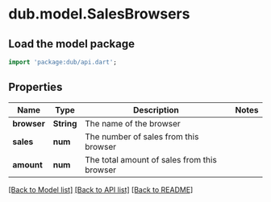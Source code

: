 # dub.model.SalesBrowsers

## Load the model package
```dart
import 'package:dub/api.dart';
```

## Properties
Name | Type | Description | Notes
------------ | ------------- | ------------- | -------------
**browser** | **String** | The name of the browser | 
**sales** | **num** | The number of sales from this browser | 
**amount** | **num** | The total amount of sales from this browser | 

[[Back to Model list]](../README.md#documentation-for-models) [[Back to API list]](../README.md#documentation-for-api-endpoints) [[Back to README]](../README.md)


